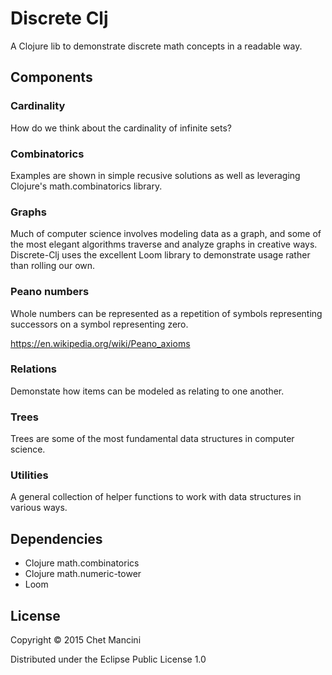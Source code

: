 # Discrete Clj

A Clojure lib to demonstrate discrete math concepts in a readable way.

## Components

### Cardinality

How do we think about the cardinality of infinite sets?

### Combinatorics

Examples are shown in simple recusive solutions as well as leveraging Clojure's math.combinatorics library.

### Graphs

Much of computer science involves modeling data as a graph, and some of the most elegant algorithms traverse and analyze graphs in creative ways. Discrete-Clj uses the excellent Loom library to demonstrate usage rather than rolling our own.

### Peano numbers

Whole numbers can be represented as a repetition of symbols representing successors on a symbol representing zero.

https://en.wikipedia.org/wiki/Peano_axioms

### Relations

Demonstate how items can be modeled as relating to one another.

### Trees

Trees are some of the most fundamental data structures in computer science.

### Utilities

A general collection of helper functions to work with data structures in various ways.

## Dependencies

* Clojure math.combinatorics
* Clojure math.numeric-tower
* Loom

## License

Copyright © 2015 Chet Mancini

Distributed under the Eclipse Public License 1.0
